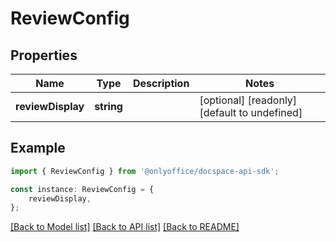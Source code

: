# ReviewConfig


## Properties

Name | Type | Description | Notes
------------ | ------------- | ------------- | -------------
**reviewDisplay** | **string** |  | [optional] [readonly] [default to undefined]

## Example

```typescript
import { ReviewConfig } from '@onlyoffice/docspace-api-sdk';

const instance: ReviewConfig = {
    reviewDisplay,
};
```

[[Back to Model list]](../README.md#documentation-for-models) [[Back to API list]](../README.md#documentation-for-api-endpoints) [[Back to README]](../README.md)
